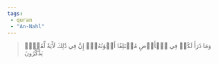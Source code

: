 ```yaml
---
tags: 
 - quran 
 - "An-Nahl"
---
```


> وَمَا ذَرَأَ لَكُمۡ فِي ٱلۡأَرۡضِ مُخۡتَلِفًا أَلۡوَٰنُهُۥٓۚ إِنَّ فِي ذَٰلِكَ لَأٓيَةٗ لِّقَوۡمٖ يَذَّكَّرُونَ
